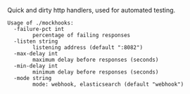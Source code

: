 Quick and dirty http handlers, used for automated testing.

```
Usage of ./mockhooks:
  -failure-pct int
        percentage of failing responses
  -listen string
        listening address (default ":8082")
  -max-delay int
        maximum delay before responses (seconds)
  -min-delay int
        minimum delay before responses (seconds)
  -mode string
        mode: webhook, elasticsearch (default "webhook")
```
